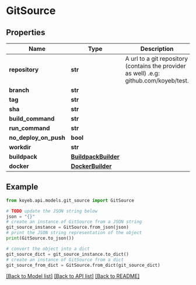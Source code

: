 # GitSource


## Properties

Name | Type | Description | Notes
------------ | ------------- | ------------- | -------------
**repository** | **str** | A url to a git repository (contains the provider as well) .e.g: github.com/koyeb/test. | [optional] 
**branch** | **str** |  | [optional] 
**tag** | **str** |  | [optional] 
**sha** | **str** |  | [optional] 
**build_command** | **str** |  | [optional] 
**run_command** | **str** |  | [optional] 
**no_deploy_on_push** | **bool** |  | [optional] 
**workdir** | **str** |  | [optional] 
**buildpack** | [**BuildpackBuilder**](BuildpackBuilder.md) |  | [optional] 
**docker** | [**DockerBuilder**](DockerBuilder.md) |  | [optional] 

## Example

```python
from koyeb.api.models.git_source import GitSource

# TODO update the JSON string below
json = "{}"
# create an instance of GitSource from a JSON string
git_source_instance = GitSource.from_json(json)
# print the JSON string representation of the object
print(GitSource.to_json())

# convert the object into a dict
git_source_dict = git_source_instance.to_dict()
# create an instance of GitSource from a dict
git_source_from_dict = GitSource.from_dict(git_source_dict)
```
[[Back to Model list]](../README.md#documentation-for-models) [[Back to API list]](../README.md#documentation-for-api-endpoints) [[Back to README]](../README.md)


